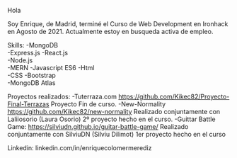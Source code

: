 Hola 

Soy Enrique, de Madrid, terminé el Curso de Web Development en Ironhack en Agosto de 2021. 
Actualmente estoy en busqueda activa de empleo. 

Skills:
    -MongoDB	
    -Express.js	
    -React.js	
    -Node.js	
    -MERN
    -Javascript ES6	
    -Html	
    -CSS 
    -Bootstrap	
    -MongoDB Atlas
    
Proyectos realizados:
    -Tuterraza.com        https://github.com/Kikec82/Proyecto-Final-Terrazas    Proyecto Fin de curso. 
    -New-Normality        https://github.com/Kikec82/new-normality              Realizado conjuntamente con Laliiosorio (Laura Osorio) 2º proyecto hecho en el curso.
    -Guittar Battle Game: https://silviudn.github.io/guitar-battle-game/        Realizado conjuntamente con SilviuDN (Silviu Dilimot) 1er proyecto hecho en el curso

Linkedin: linkedin.com/in/enriquecolomermerediz
